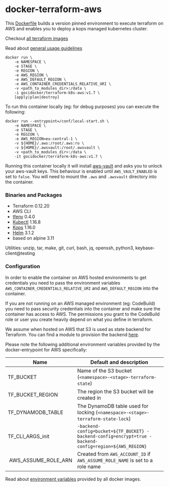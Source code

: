 # docker-terraform-aws

This [Dockerfile](https://github.com/goci-io/docker-terraform-images/tree/master/aws/Dockerfile) builds a version pinned environment to execute terraform on AWS and enables you to deploy a kops managed kubernetes cluster. 

Checkout [all terraform images](https://github.com/goci-io/docker-terraform-images#overview)

Read about [general usage guidelines](https://github.com/goci-io/docker-terraform-images#usage)

```
docker run \
    -e NAMESPACE \
    -e STAGE \
    -e REGION \
    -e AWS_REGION \
    -e AWS_DEFAULT_REGION \
    -e AWS_CONTAINER_CREDENTIALS_RELATIVE_URI \
    -v <path_to_modules_dir>:/data \
    -i gocidocker/terraform-k8s-aws:v1.7 \
    [apply|plan|destroy]
```

To run this container locally (eg: for debug purposes) you can execute the following:

```
docker run --entrypoint=/conf/local-start.sh \
    -e NAMESPACE \
    -e STAGE \
    -e REGION \
    -e AWS_REGION=eu-central-1 \
    -v ${HOME}/.aws:/root/.aws:ro \
    -v ${HOME}/.awsvault:/root/.awsvault \
    -v <path_to_modules_dir>:/data \
    -it gocidocker/terraform-k8s-aws:v1.7 \
```

Running this container locally it will install [aws-vault](https://github.com/99designs/aws-vault) and asks you to unlock your aws-vault keys. This behaviour is enabled until `AWS_VAULT_ENABLED` is set to `false`. You will need to mount the `.aws` and `.awsvault` directory into the container.

### Binaries and Packages

- Terraform 0.12.20  
- AWS CLI   
- [tfenv](https://github.com/cloudposse/tfenv) 0.4.0  
- [Kubectl](https://github.com/kubernetes/kubectl) 1.16.8  
- [Kops](https://github.com/kubernetes/kops) 1.16.0  
- [Helm](https://helm.sh/) 3.1.2  
- based on alpine 3.11

Utilities: unzip, tar, make, git, curl, bash, jq, openssh, python3, keybase-client@testing

### Configuration

In order to enable the container on AWS hosted environments to get credentials you need to pass the environment variables `AWS_CONTAINER_CREDENTIALS_RELATIVE_URI` and `AWS_DEFAULT_REGION` into the container. 

If you are not running on an AWS managed environment (eg: CodeBuild) you need to pass security credentials into the container and make sure the container has access to AWS. The permissions you grant to the CodeBuild role or user you create heavily depend on what you define in terraform. 

We assume when hosted on AWS that S3 is used as state backend for Terraform. You can find a module to provision the backend [here](https://github.com/goci-io/tfstate-backend-aws).

Please note the following additional environment variables provided by the docker-entrypoint for AWS specifically:

| Name | Default and description | 
|-----------------|-----------------------------------------------------------------------|
| TF_BUCKET | Name of the S3 bucket (`<namespace>-<stage>-terraform-state`) |
| TF_BUCKET_REGION | The region the S3 bucket will be created in |
| TF_DYNAMODB_TABLE | The DynamoDB table used for locking (`<namespace>-<stage>-terraform-state-lock`) |
| TF_CLI_ARGS_init | `-backend-config=bucket=${TF_BUCKET} -backend-config=encrypt=true -backend-config=region=${AWS_REGION}` |
| AWS_ASSUME_ROLE_ARN | Created from `AWS_ACCOUNT_ID` if `AWS_ASSUME_ROLE_NAME` is set to a role name |

Read about [environment variables](https://github.com/goci-io/docker-terraform-images/blob/master/README.md#environment) provided by all docker images.
